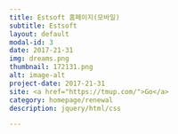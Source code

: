 ```yaml
---
title: Estsoft 홈페이지(모바일)
subtitle: Estsoft
layout: default
modal-id: 3
date: 2017-21-31
img: dreams.png
thumbnail: 172131.png
alt: image-alt
project-date: 2017-21-31
site: <a href="https://tmup.com/">Go</a>
category: homepage/renewal
description: jquery/html/css

---
```

